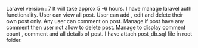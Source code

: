 Laravel version : 7
It will take approx 5 -6 hours.
I have manage laravel auth functionality. 
User can view all post.
User can add , edit and delete their own post only.
Any user can comment on post.
Manage if post have any comment then user not allow to delete post.
Manage to display comment count , comment and all details of post.
I have attach post_db.sql file in root folder.